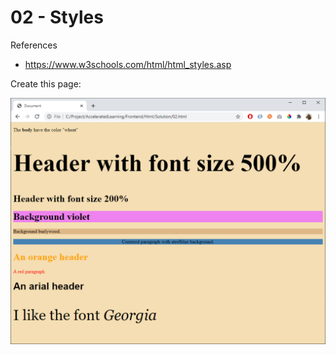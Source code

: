     
# 02 - Styles

References
- https://www.w3schools.com/html/html_styles.asp

Create this page:

![](img/02.png)